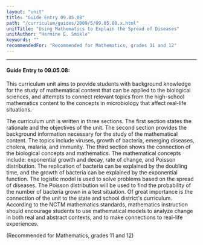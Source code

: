 ```yaml
---
layout: "unit"
title: "Guide Entry 09.05.08"
path: "/curriculum/guides/2009/5/09.05.08.x.html"
unitTitle: "Using Mathematics to Explain the Spread of Diseases"
unitAuthor: "Hermine E. Smikle"
keywords: ""
recommendedFor: "Recommended for Mathematics, grades 11 and 12"
---
```

<body>
<hr/>
<h4>
Guide Entry to 09.05.08:
</h4>
This curriculum unit aims to provide students with background knowledge for the study of mathematical content that can be applied to the biological sciences, and attempts to connect relevant topics from the high-school mathematics content to the concepts in microbiology that affect real-life situations.
<p>
The curriculum unit is written in three sections. The first section states the rationale and the objectives of the unit. The second section provides the background information necessary for the study of the mathematical content. The topics include viruses, growth of bacteria, emerging diseases, cholera, malaria, and immunity. The third section shows the connection of the biological concepts and mathematics. The mathematical concepts include: exponential growth and decay, rate of change, and Poisson distribution. The replication of bacteria can be explained by the doubling time, and the growth of bacteria can be explained by the exponential function. The logistic model is used to solve problems based on the spread of diseases. The Poisson distribution will be used to find the probability of the number of bacteria grown in a test situation. Of great importance is the connection of the unit to the state and school district's curriculum. According to the NCTM mathematics standards, mathematics instruction should encourage students to use mathematical models to analyze change in both real and abstract contexts, and to make connections to real-life experiences.
</p>
<p>
(Recommended for Mathematics, grades 11 and 12)
</p>
</body>
